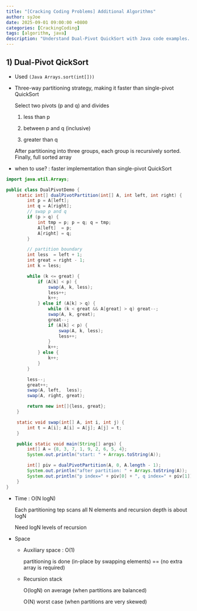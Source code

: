 ```yaml
---
title: "[Cracking Coding Problems] Additional Algorithms"
author: syJoe
date: 2025-09-01 09:00:00 +0800
categories: [CrackingCoding]
tags: [algorithm, java]
description: "Understand Dual-Pivot QuickSort with Java code examples. Learn how Arrays.sort(int[]) in Java uses dual-pivot partitioning, dividing elements into three groups (<p, between p and q, >q) for faster sorting than single-pivot QuickSort. Includes detailed code, step-by-step explanation, time complexity O(N log N), and space complexity O(1) auxiliary with recursion stack O(log N) average / O(N) worst case."
---
```


## 1) Dual-Pivot QickSort

- Used `(Java Arrays.sort(int[]))`

- Three-way partitioning strategy, making it faster than single-pivot QuickSort

    Select two pivots (p and q) and divides

    1. less than p

    2. between p and q (inclusive)

    3. greater than q

    After partitioning into three groups, each group is recursively sorted. Finally, full sorted array

- when to use? : faster implementation than single-pivot QuickSort

```java
import java.util.Arrays;

public class DualPivotDemo {
    static int[] dualPivotPartition(int[] A, int left, int right) {
        int p = A[left];
        int q = A[right];
        // swap p and q
        if (p > q) {
            int tmp = p; p = q; q = tmp;
            A[left]  = p;
            A[right] = q;
        }

        // partition boundary
        int less  = left + 1;
        int great = right - 1;
        int k = less;

        while (k <= great) {
            if (A[k] < p) {
                swap(A, k, less);
                less++;
                k++;
            } else if (A[k] > q) {
                while (k < great && A[great] > q) great--;
                swap(A, k, great);
                great--;
                if (A[k] < p) {
                    swap(A, k, less);
                    less++;
                }
                k++;
            } else {
                k++;
            }
        }

        less--;
        great++;
        swap(A, left,  less);
        swap(A, right, great);

        return new int[]{less, great};
    }

    static void swap(int[] A, int i, int j) {
        int t = A[i]; A[i] = A[j]; A[j] = t;
    }

    public static void main(String[] args) {
        int[] A = {8, 3, 7, 1, 9, 2, 6, 5, 4};
        System.out.println("start: " + Arrays.toString(A));

        int[] piv = dualPivotPartition(A, 0, A.length - 1);
        System.out.println("after partition: " + Arrays.toString(A));
        System.out.println("p index=" + piv[0] + ", q index=" + piv[1]);
    }
}
```

- Time : O(N logN)

    Each partitioning tep scans all N elements and recursion depth is about logN

    Need logN levels of recursion

- Space

    - Auxiliary space : O(1)

        partitioning is done (in-place by swapping elements) == (no extra array is required) 

    - Recursion stack
    
        O(logN) on average (when partitions are balanced)

        O(N) worst case (when partitions are very skewed)
